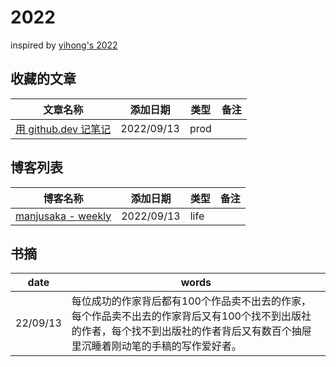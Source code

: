 # 2022

inspired by [yihong's 2022](https://github.com/yihong0618/2022)


## 收藏的文章

| 文章名称 | 添加日期 | 类型 | 备注 |
| ------- | ------- | ---- | ---- |
| [用 github.dev 记笔记](https://news.ycombinator.com/item?id=32152935) | 2022/09/13 | prod | |

## 博客列表

| 博客名称 | 添加日期 | 类型 | 备注 |
| ------- | ------- | ---- | ---- |
| [manjusaka - weekly](https://manjusaka.itscoder.com/weekly) | 2022/09/13 | life | |


## 书摘

|   date   |  words  |
| -------- | ------- |
| 22/09/13 | 每位成功的作家背后都有100个作品卖不出去的作家，每个作品卖不出去的作家背后又有100个找不到出版社的作者，每个找不到出版社的作者背后又有数百个抽屉里沉睡着刚动笔的手稿的写作爱好者。 |
